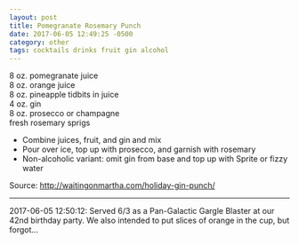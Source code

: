 ```yaml
---
layout: post
title: Pomegranate Rosemary Punch
date: 2017-06-05 12:49:25 -0500
category: other
tags: cocktails drinks fruit gin alcohol
---
```

8 oz. pomegranate juice  
8 oz. orange juice  
8 oz. pineapple tidbits in juice  
4 oz. gin  
8 oz. prosecco or champagne  
fresh rosemary sprigs  
<ul>
 	<li>Combine juices, fruit, and gin and mix</li>
 	<li>Pour over ice, top up with prosecco, and garnish with rosemary</li>
 	<li>Non-alcoholic variant: omit gin from base and top up with Sprite or fizzy water</li>
</ul>
Source: <a href="http://waitingonmartha.com/holiday-gin-punch/">http://waitingonmartha.com/holiday-gin-punch/</a>

---

2017-06-05 12:50:12: Served 6/3 as a Pan-Galactic Gargle Blaster at our 42nd birthday
party.  We also intended to put slices of orange in the cup, but forgot...
